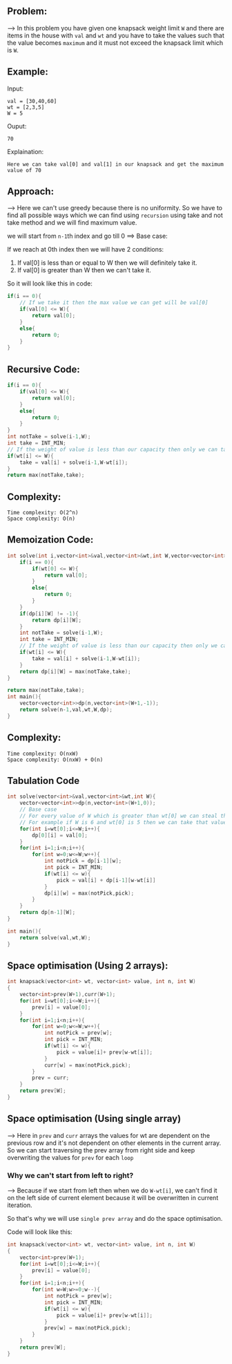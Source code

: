 ## Problem:

--> In this problem you have given one knapsack weight limit `W` and there are items in the house with `val` and `wt` and you have to take the values such that the value becomes `maximum` and it must not exceed the knapsack limit which is `W`.

## Example:

Input:

```
val = [30,40,60]
wt = [2,3,5]
W = 5
```

Ouput:

```
70
```

Explaination:

```
Here we can take val[0] and val[1] in our knapsack and get the maximum value of 70
```

## Approach:

--> Here we can't use greedy because there is no uniformity. So we have to find all possible ways which we can find using `recursion` using take and not take method and we will find maximum value.

we will start from `n-1`th index and go till 0
==> Base case:

If we reach at 0th index then we will have 2 conditions:
1. If val[0] is less than or equal to W then we will definitely take it.
2. If val[0] is greater than W then we can't take it.

So it will look like this in code:
```cpp
if(i == 0){
	// If we take it then the max value we can get will be val[0]
	if(val[0] <= W){
		return val[0];
	}
	else{
		return 0;
	}
}
```

## Recursive Code:

```cpp
if(i == 0){
	if(val[0] <= W){
		return val[0];
	}
	else{
		return 0;
	}
}
int notTake = solve(i-1,W);
int take = INT_MIN;
// If the weight of value is less than our capacity then only we can take it
if(wt[i] <= W){
	take = val[i] + solve(i-1,W-wt[i]);
}
return max(notTake,take);
```

## Complexity:

```
Time complexity: O(2^n)
Space complexity: O(n)
```

## Memoization Code:

```cpp
int solve(int i,vector<int>&val,vector<int>&wt,int W,vector<vector<int>>&dp){
	if(i == 0){
		if(wt[0] <= W){
			return val[0];
		}
		else{
			return 0;
		}
	}
	if(dp[i][W] != -1){
		return dp[i][W];
	}
	int notTake = solve(i-1,W);
	int take = INT_MIN;
	// If the weight of value is less than our capacity then only we can take it
	if(wt[i] <= W){
		take = val[i] + solve(i-1,W-wt[i]);
	}
	return dp[i][W] = max(notTake,take);
}

return max(notTake,take);
int main(){
	vector<vector<int>>dp(n,vector<int>(W+1,-1));
	return solve(n-1,val,wt,W,dp);
}
```

## Complexity:

```
Time complexity: O(nxW)
Space complexity: O(nxW) + O(n)
```

## Tabulation Code

```cpp
int solve(vector<int>&val,vector<int>&wt,int W){
	vector<vector<int>>dp(n,vector<int>(W+1,0));
	// Base case
	// For every value of W which is greater than wt[0] we can steal the value at index 0.
	// For example if W is 6 and wt[0] is 5 then we can take that value. Also if W is 7 and wt[0] then also we can take it so it means we can take the first value for all W=wt[0] to W
	for(int i=wt[0];i<=W;i++){
		dp[0][i] = val[0];
	}
	for(int i=1;i<n;i++){
		for(int w=0;w<=W;w++){
			int notPick = dp[i-1][w];
			int pick = INT_MIN;
			if(wt[i] <= w){
				pick = val[i] + dp[i-1][w-wt[i]]
			}
			dp[i][w] = max(notPick,pick);
		}
	}
	return dp[n-1][W];
}

int main(){
	return solve(val,wt,W);
}
```

## Space optimisation (Using 2 arrays):

```cpp
int knapsack(vector<int> wt, vector<int> value, int n, int W) 
{
	vector<int>prev(W+1),curr(W+1);
    for(int i=wt[0];i<=W;i++){
        prev[i] = value[0];
    }
    for(int i=1;i<n;i++){
        for(int w=0;w<=W;w++){
            int notPick = prev[w];
            int pick = INT_MIN;
            if(wt[i] <= w){
                pick = value[i]+ prev[w-wt[i]];
            }
            curr[w] = max(notPick,pick);
        }
        prev = curr;
    }
    return prev[W];
}
```

## Space optimisation (Using single array)

--> Here in `prev` and `curr` arrays the values for wt are dependent on the previous row and it's not dependent on other elements in the current array. So we can start traversing the prev array from right side and keep overwriting the values for `prev` for each `loop`

### Why we can't start from left to right?

--> Because if we start from left then when we do `W-wt[i]`, we can't find it on the left side of current element because it will be overwritten in current iteration.

So that's why we will use `single prev array` and do the space optimisation.

Code will look like this:

```cpp
int knapsack(vector<int> wt, vector<int> value, int n, int W) 
{
	vector<int>prev(W+1);
    for(int i=wt[0];i<=W;i++){
        prev[i] = value[0];
    }
    for(int i=1;i<n;i++){
        for(int w=W;w>=0;w--){
            int notPick = prev[w];
            int pick = INT_MIN;
            if(wt[i] <= w){
                pick = value[i]+ prev[w-wt[i]];
            }
            prev[w] = max(notPick,pick);
        }
    }
    return prev[W];
}
```


